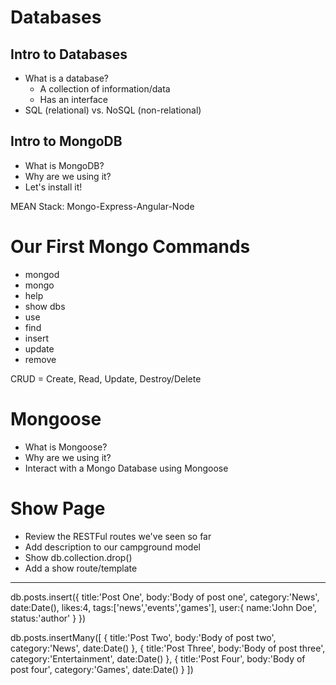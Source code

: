 # Databases

## Intro to Databases
* What is a database?
    * A collection of information/data
    * Has an interface
* SQL (relational) vs. NoSQL (non-relational)

## Intro to MongoDB
* What is MongoDB?
* Why are we using it?
* Let's install it!

MEAN Stack: Mongo-Express-Angular-Node


# Our First Mongo Commands
* mongod
* mongo
* help
* show dbs
* use
* find
* insert
* update
* remove

CRUD = Create, Read, Update, Destroy/Delete


# Mongoose
* What is Mongoose?
* Why are we using it?
* Interact with a Mongo Database using Mongoose

# Show Page
* Review the RESTFul routes we've seen so far
* Add description to our campground model
* Show db.collection.drop()
* Add a show route/template
-------------------------------------------------------------
db.posts.insert({
    title:'Post One',
    body:'Body of post one',
    category:'News',
    date:Date(),
    likes:4,
    tags:['news','events','games'],
    user:{
        name:'John Doe',
        status:'author'
    }
})

db.posts.insertMany([
    {
    title:'Post Two',
    body:'Body of post two',
    category:'News',
    date:Date()
    },
    {
    title:'Post Three',
    body:'Body of post three',
    category:'Entertainment',
    date:Date()
    },
    {
    title:'Post Four',
    body:'Body of post four',
    category:'Games',
    date:Date()
    }
])